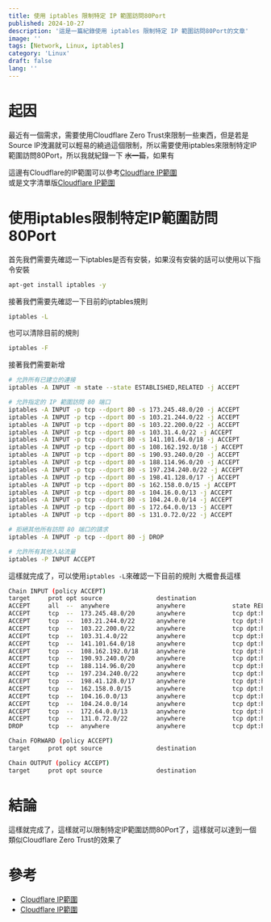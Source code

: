 ```yaml
---
title: 使用 iptables 限制特定 IP 範圍訪問80Port
published: 2024-10-27
description: '這是一篇紀錄使用 iptables 限制特定 IP 範圍訪問80Port的文章'
image: ''
tags: [Network, Linux, iptables]
category: 'Linux'
draft: false 
lang: ''
---
```

# 起因
最近有一個需求，需要使用Cloudflare Zero Trust來限制一些東西，但是若是Source IP洩漏就可以輕易的繞過這個限制，所以需要使用iptables來限制特定IP範圍訪問80Port，所以我就紀錄一下 ~~水一篇~~，如果有  
  
這邊有Cloudflare的IP範圍可以參考[Cloudflare IP範圍](https://www.cloudflare.com/zh-tw/ips/)  
或是文字清單版[Cloudflare IP範圍](https://www.cloudflare.com/ips-v4/#)
# 使用iptables限制特定IP範圍訪問80Port
首先我們需要先確認一下iptables是否有安裝，如果沒有安裝的話可以使用以下指令安裝
```bash
apt-get install iptables -y
```
接著我們需要先確認一下目前的iptables規則
```bash
iptables -L
```
也可以清除目前的規則
```bash
iptables -F
```
接著我們需要新增
```bash
# 允許所有已建立的連接
iptables -A INPUT -m state --state ESTABLISHED,RELATED -j ACCEPT

# 允許指定的 IP 範圍訪問 80 端口
iptables -A INPUT -p tcp --dport 80 -s 173.245.48.0/20 -j ACCEPT
iptables -A INPUT -p tcp --dport 80 -s 103.21.244.0/22 -j ACCEPT
iptables -A INPUT -p tcp --dport 80 -s 103.22.200.0/22 -j ACCEPT
iptables -A INPUT -p tcp --dport 80 -s 103.31.4.0/22 -j ACCEPT
iptables -A INPUT -p tcp --dport 80 -s 141.101.64.0/18 -j ACCEPT
iptables -A INPUT -p tcp --dport 80 -s 108.162.192.0/18 -j ACCEPT
iptables -A INPUT -p tcp --dport 80 -s 190.93.240.0/20 -j ACCEPT
iptables -A INPUT -p tcp --dport 80 -s 188.114.96.0/20 -j ACCEPT
iptables -A INPUT -p tcp --dport 80 -s 197.234.240.0/22 -j ACCEPT
iptables -A INPUT -p tcp --dport 80 -s 198.41.128.0/17 -j ACCEPT
iptables -A INPUT -p tcp --dport 80 -s 162.158.0.0/15 -j ACCEPT
iptables -A INPUT -p tcp --dport 80 -s 104.16.0.0/13 -j ACCEPT
iptables -A INPUT -p tcp --dport 80 -s 104.24.0.0/14 -j ACCEPT
iptables -A INPUT -p tcp --dport 80 -s 172.64.0.0/13 -j ACCEPT
iptables -A INPUT -p tcp --dport 80 -s 131.0.72.0/22 -j ACCEPT

# 拒絕其他所有訪問 80 端口的請求
iptables -A INPUT -p tcp --dport 80 -j DROP

# 允許所有其他入站流量
iptables -P INPUT ACCEPT
```
這樣就完成了，可以使用`iptables -L`來確認一下目前的規則
大概會長這樣
```bash
Chain INPUT (policy ACCEPT)
target     prot opt source               destination         
ACCEPT     all  --  anywhere             anywhere             state RELATED,ESTABLISHED
ACCEPT     tcp  --  173.245.48.0/20      anywhere             tcp dpt:http
ACCEPT     tcp  --  103.21.244.0/22      anywhere             tcp dpt:http
ACCEPT     tcp  --  103.22.200.0/22      anywhere             tcp dpt:http
ACCEPT     tcp  --  103.31.4.0/22        anywhere             tcp dpt:http
ACCEPT     tcp  --  141.101.64.0/18      anywhere             tcp dpt:http
ACCEPT     tcp  --  108.162.192.0/18     anywhere             tcp dpt:http
ACCEPT     tcp  --  190.93.240.0/20      anywhere             tcp dpt:http
ACCEPT     tcp  --  188.114.96.0/20      anywhere             tcp dpt:http
ACCEPT     tcp  --  197.234.240.0/22     anywhere             tcp dpt:http
ACCEPT     tcp  --  198.41.128.0/17      anywhere             tcp dpt:http
ACCEPT     tcp  --  162.158.0.0/15       anywhere             tcp dpt:http
ACCEPT     tcp  --  104.16.0.0/13        anywhere             tcp dpt:http
ACCEPT     tcp  --  104.24.0.0/14        anywhere             tcp dpt:http
ACCEPT     tcp  --  172.64.0.0/13        anywhere             tcp dpt:http
ACCEPT     tcp  --  131.0.72.0/22        anywhere             tcp dpt:http
DROP       tcp  --  anywhere             anywhere             tcp dpt:http

Chain FORWARD (policy ACCEPT)
target     prot opt source               destination         

Chain OUTPUT (policy ACCEPT)
target     prot opt source               destination 
```
# 結論
這樣就完成了，這樣就可以限制特定IP範圍訪問80Port了，這樣就可以達到一個類似Cloudflare Zero Trust的效果了
# 參考
- [Cloudflare IP範圍](https://www.cloudflare.com/zh-tw/ips/)
- [Cloudflare IP範圍](https://www.cloudflare.com/ips-v4/#)